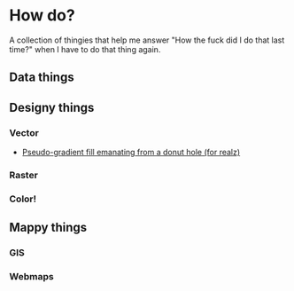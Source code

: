# How do?

A collection of thingies that help me answer "How the fuck did I do that last time?" when I have to do that thing again.

## Data things

## Designy things

### Vector

- [Pseudo-gradient fill emanating from a donut hole (for realz)](https://github.com/maptastik/how-do/blob/master/donut-pseudogradient.md)

### Raster

### Color!

## Mappy things

### GIS

### Webmaps




